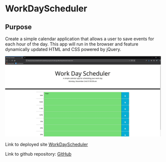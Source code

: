 # WorkDayScheduler

## Purpose 
Create a simple calendar application that allows a user to save events for each hour of the day. This app will run in the browser and feature dynamically updated HTML and CSS powered by jQuery.


![Screenshot](https://github.com/veta583518/WorkDayScheduler/blob/main/Assets/Images/Screenshot.JPG)

Link to deployed site 
[WorkDayScheduler](https://veta583518.github.io/WorkDayScheduler/)

Link to github repository:
[GitHub](https://github.com/veta583518/WorkDayScheduler)
